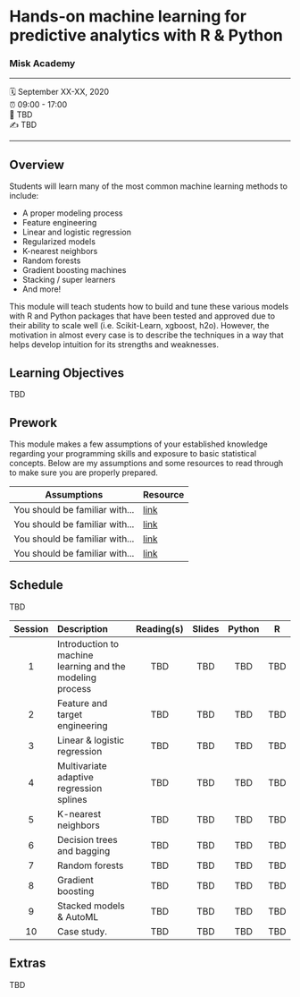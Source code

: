 Hands-on machine learning for predictive analytics with R &amp; Python
================

### Misk Academy

-----

:spiral_calendar: September XX-XX, 2020  
:alarm_clock:     09:00 - 17:00  
:hotel:           TBD  
:writing_hand:    TBD

-----

## Overview

Students will learn many of the most common machine learning methods to include:

-	A proper modeling process 
-	Feature engineering
-	Linear and logistic regression 
-	Regularized models 
-	K-nearest neighbors 
-	Random forests 
-	Gradient boosting machines 
-	Stacking / super learners 
-	And more!

This module will teach students how to build and tune these various models with R and Python packages that have been tested and approved due to their ability to scale well (i.e. Scikit-Learn, xgboost, h2o). However, the motivation in almost every case is to describe the techniques in a way that helps develop intuition for its strengths and weaknesses. 

## Learning Objectives

TBD

## Prework

This module makes a few assumptions of your established knowledge regarding your programming skills and exposure to basic statistical concepts. Below are my assumptions and some resources to read through to make sure you are properly prepared.

| Assumptions                       | Resource      
| --------------------------------- | ------------- |
| You should be familiar with...    | [link](https://github.com/misk-data-science/misk-homl) | 
| You should be familiar with...    | [link](https://github.com/misk-data-science/misk-homl) | 
| You should be familiar with...    | [link](https://github.com/misk-data-science/misk-homl) | 
| You should be familiar with...    | [link](https://github.com/misk-data-science/misk-homl) | 


## Schedule

TBD

| Session       | Description                          | Reading(s)    | Slides        | Python        | R             
| :-----------: | :----------------------------------- | :-----------: | :-----------: | :-----------: | :-----------: |
| 1             | Introduction to machine learning and the modeling process | TBD           | TBD           | TBD           | TBD           |
| 2             | Feature and target engineering       | TBD           | TBD           | TBD           | TBD           |
| 3             | Linear & logistic regression         | TBD           | TBD           | TBD           | TBD           |
| 4             | Multivariate adaptive regression splines | TBD           | TBD           | TBD           | TBD           |
| 5             | K-nearest neighbors                  | TBD           | TBD           | TBD           | TBD           |
| 6             | Decision trees and bagging           | TBD           | TBD           | TBD           | TBD           |
| 7             | Random forests                       | TBD           | TBD           | TBD           | TBD           |
| 8             | Gradient boosting                    | TBD           | TBD           | TBD           | TBD           |
| 9             | Stacked models & AutoML              | TBD           | TBD           | TBD           | TBD           |
| 10            | Case study.                          | TBD           | TBD           | TBD           | TBD           |


## Extras

TBD
